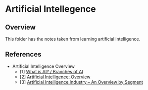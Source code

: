 # Artificial Intellegence

## Overview

This folder has the notes taken from learning artificial intelligence.

## References

- Artificial Intelligence Overview
  - [1] [What is AI? / Branches of AI](http://jmc.stanford.edu/artificial-intelligence/what-is-ai/branches-of-ai.html)
  - [2] [Artificial Intelligence: Overview](http://www.hutter1.net/ai/sintro2ai.pdf)
  - [3] [Artificial Intelligence Industry – An Overview by Segment](https://www.techemergence.com/artificial-intelligence-industry-an-overview-by-segment/)
